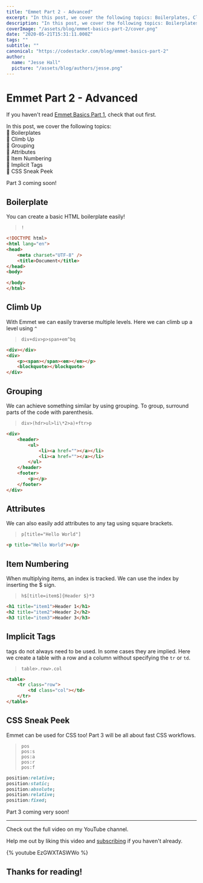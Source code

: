 ```yaml
---
title: "Emmet Part 2 - Advanced"
excerpt: "In this post, we cover the following topics: Boilerplates, Climb Up, Grouping, Attributes, Item Numbering, Implicit Tags, CSS Sneak Peek."
description: "In this post, we cover the following topics: Boilerplates, Climb Up, Grouping, Attributes, Item Numbering, Implicit Tags, CSS Sneak Peek."
coverImage: "/assets/blog/emmet-basics-part-2/cover.png"
date: "2020-05-21T15:31:11.000Z"
tags: ""
subtitle: ""
canonical: "https://codestackr.com/blog/emmet-basics-part-2" 
author:
  name: "Jesse Hall"
  picture: "/assets/blog/authors/jesse.png"
---
```




# Emmet Part 2 - Advanced

If you haven't read [Emmet Basics Part 1](http://codestackr.com/blog/emmet-basics-part-1/), check that out first.

In this post, we cover the following topics:  
📌 Boilerplates  
📌 Climb Up  
📌 Grouping  
📌 Attributes  
📌 Item Numbering  
📌 Implicit Tags  
📌 CSS Sneak Peek

Part 3 coming soon!

## Boilerplate

You can create a basic HTML boilerplate easily!

> `!`



```html results.html
<!DOCTYPE html>
<html lang="en">
<head>
    <meta charset="UTF-8" />
    <title>Document</title>
</head>
<body>

</body>
</html>
```



## Climb Up

With Emmet we can easily traverse multiple levels. Here we can climb up a level using `^`

> `div+div>p>span+em^bq`



```html results.html
<div></div>
<div>
    <p><span></span><em></em></p>
    <blockquote></blockquote>
</div>
```



## Grouping

We can achieve something similar by using grouping. To group, surround parts of the code with parenthesis.

> `div>(hdr>ul>li\*2>a)+ftr>p`



```html results.html
<div>
    <header>
        <ul>
            <li><a href=""></a></li>
            <li><a href=""></a></li>
        </ul>
    </header>
    <footer>
        <p></p>
    </footer>
</div>
```



## Attributes

We can also easily add attributes to any tag using square brackets.

> `p[title="Hello World"]`



```html results.html
<p title="Hello World"></p>
```



## Item Numbering

When multiplying items, an index is tracked. We can use the index by inserting the $ sign.

> `h$[title=item$]{Header $}*3`



```html results.html
<h1 title="item1">Header 1</h1>
<h2 title="item2">Header 2</h2>
<h3 title="item3">Header 3</h3>
```



## Implicit Tags

tags do not always need to be used. In some cases they are implied. Here we create a table with a row and a column without specifying the `tr` or `td`.

> `table>.row>.col`



```html results.html
<table>
    <tr class="row">
        <td class="col"></td>
    </tr>
</table>
```



## CSS Sneak Peek

Emmet can be used for CSS too! Part 3 will be all about fast CSS workflows.

> `pos`<br />
> `pos:s`<br />
> `pos:a`<br />
> `pos:r`<br />
> `pos:f`<br />



```css results.css
position:relative;
position:static;
position:absolute;
position:relative;
position:fixed;
```



Part 3 coming very soon! 

---

Check out the full video on my YouTube channel.

Help me out by liking this video and [subscribing](https://www.youtube.com/codeSTACKr/?,sub_confirmation=1) if you haven't already.

{% youtube EzGWXTASWWo %}

## **Thanks for reading!**
